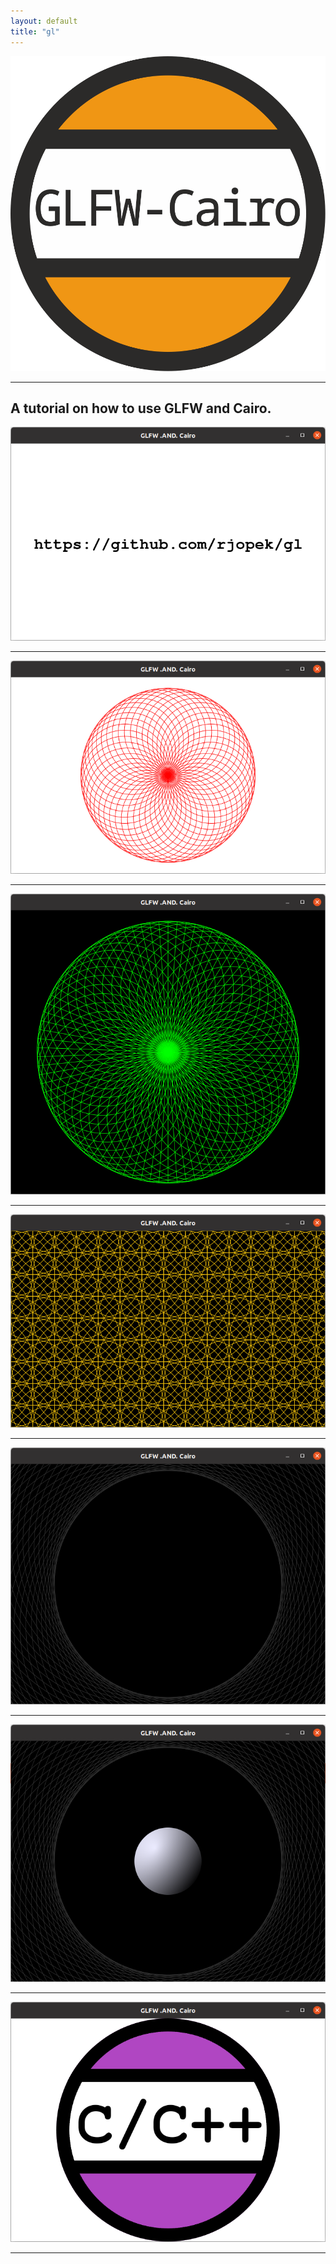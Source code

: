 ```yaml
---
layout: default
title: "gl"
---
```


[![GLFW and Cairo.](assets/img/GLFW-Cairo.svg)](https://github.com/rjopek/gl)

---

## A tutorial on how to use GLFW and Cairo.

[![](assets/img/gl_00.png)](https://github.com/rjopek/gl/blob/main/examples/gl_00.c)

---

[![](assets/img/gl_01.png)](https://github.com/rjopek/gl/blob/main/examples/gl_01.c)

---

[![](assets/img/gl_02.png)](https://github.com/rjopek/gl/blob/main/examples/gl_02.c)

---

[![](assets/img/gl_03.png)](https://github.com/rjopek/gl/blob/main/examples/gl_03.c)

---

[![](assets/img/gl_04.png)](https://github.com/rjopek/gl/blob/main/examples/gl_04.c)

---

[![](assets/img/gl_05.png)](https://github.com/rjopek/gl/blob/main/examples/gl_05.c)

---

[![](assets/img/gl_06.png)](https://github.com/rjopek/gl/blob/main/examples/gl_06.c)

---
